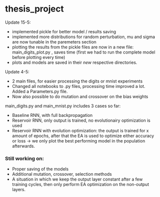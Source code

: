 # thesis_project

Update 15-5:
- implemented pickle for better model / results saving
- implemented more distributions for random perturbation, mu and sigma are now tunable in the paremeters section
- plotting the results from the pickle files are now in a new file: main_digits_plot.py , saves time (first we had to run the complete model before plotting every time)
- plots and models are saved in their *new* respective directories. 

Update 4-5:
- 2 main files, for easier processing the digits or mnist experiments
- Changed all notebooks to .py files, processing time improved a lot. Added a Parameters.py file.
- Now also possible to do mutation and crossover on the bias weights


main_digits.py and main_mnist.py includes 3 cases so far:
- Baseline RNN, with full backpropagation
- Reservoir RNN, only output is trained, no evolutionairy optimization is used
- Reservoir RNN with evolution optimization: the output is trained for x amount of epochs, after that the EA is used to optimize either accuracy or loss  -> we only plot the best performing model in the population afterwards. 


### Still working on:
- Proper saving of the models
- Additional mutation, crossover, selection methods
- A situation in which we keep the output layer constant after a few training cycles, then only perform EA optimization on the non-output layers. 




